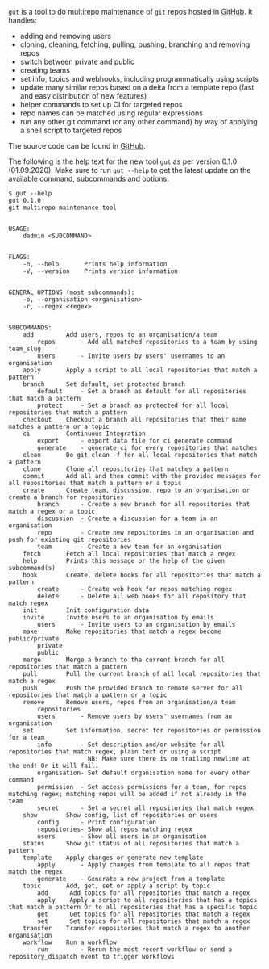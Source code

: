 `gut` is a tool to do multirepo maintenance of `git` repos hosted in [GitHub](https://github.com/). It handles:


* adding and removing users
* cloning, cleaning, fetching, pulling, pushing, branching and removing repos
* switch between private and public
* creating teams
* set info, topics and webhooks, including programmatically using scripts
* update many similar repos based on a delta from a template repo (fast and easy distribution of new features)
* helper commands to set up CI for targeted repos
* repo names can be matched using regular expressions
* run any other git command (or any other command) by way of applying a shell script to targeted repos


The source code can be found in [GitHub](https://github.com/divvun/gut).


The following is the help text for the new tool `gut` as per version 0.1.0 (01.09.2020). Make sure to run `gut --help` to get the latest update on the available command, subcommands and options.


```
$ gut --help
gut 0.1.0
git multirepo maintenance tool


USAGE:
    dadmin <SUBCOMMAND>


FLAGS:
    -h, --help       Prints help information
    -V, --version    Prints version information


GENERAL OPTIONS (most subcommands):
    -o, --organisation <organisation>
    -r, --regex <regex>                  


SUBCOMMANDS:
    add         Add users, repos to an organisation/a team
        repos       - Add all matched repositories to a team by using team_slug
        users       - Invite users by users' usernames to an organisation
    apply       Apply a script to all local repositories that match a pattern
    branch      Set default, set protected branch
        default     - Set a branch as default for all repositories that match a pattern
        protect     - Set a branch as protected for all local repositories that match a pattern
    checkout    Checkout a branch all repositories that their name matches a pattern or a topic
    ci          Continuous Integration
        export      - export data file for ci generate command
        generate    - generate ci for every repositories that matches
    clean       Do git clean -f for all local repositories that match a pattern
    clone       Clone all repositories that matches a pattern
    commit      Add all and then commit with the provided messages for all repositories that match a pattern or a topic
    create      Create team, discussion, repo to an organisation or create a branch for repositories
        branch      - Create a new branch for all repositories that match a regex or a topic
        discussion  - Create a discussion for a team in an organisation
        repo        - Create new repositories in an organisation and push for existing git repositories
        team        - Create a new team for an organisation
    fetch       Fetch all local repositories that match a regex
    help        Prints this message or the help of the given subcommand(s)
    hook        Create, delete hooks for all repositories that match a pattern
        create      - Create web hook for repos matching regex
        delete      - Delete all web hooks for all repository that match regex
    init        Init configuration data
    invite      Invite users to an organisation by emails
        users       - Invite users to an organisation by emails
    make        Make repositories that match a regex become public/private
        private    
        public     
    merge       Merge a branch to the current branch for all repositories that match a pattern
    pull        Pull the current branch of all local repositories that match a regex
    push        Push the provided branch to remote server for all repositories that match a pattern or a topic
    remove      Remove users, repos from an organisation/a team
        repositories    
        users       - Remove users by users' usernames from an organisation
    set         Set information, secret for repositories or permission for a team
        info        - Set description and/or website for all repositories that match regex, plain text or using a script
                      NB! Make sure there is no trailing newline at the end! Or it will fail.
        organisation- Set default organisation name for every other command
        permission  - Set access permissions for a team, for repos matching regex; matching repos will be added if not already in the team
        secret      - Set a secret all repositories that match regex
    show        Show config, list of repositories or users
        config      - Print configuration
        repositories- Show all repos matching regex   
        users       - Show all users in an organisation
    status      Show git status of all repositories that match a pattern
    template    Apply changes or generate new template
        apply       - Apply changes from template to all repos that match the regex
        generate    - Generate a new project from a template
    topic       Add, get, set or apply a script by topic
        add      Add topics for all repositories that match a regex
        apply    Apply a script to all repositories that has a topics that match a pattern Or to all repositories that has a specific topic
        get      Get topics for all repositories that match a regex
        set      Set topics for all repositories that match a regex
    transfer    Transfer repositories that match a regex to another organisation
    workflow    Run a workflow
        run         - Rerun the most recent workflow or send a repository_dispatch event to trigger workflows
```
